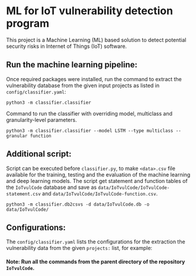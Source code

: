 # ML for IoT vulnerability detection program

This project is a Machine Learning (ML) based solution to detect potential security risks in Internet of Things (IoT) software.

## Run the machine learning pipeline:

Once required packages were installed, run the command to extract the vulnerability database from the given input projects as listed in `config/classifier.yaml`:

```
python3 -m classifier.classifier
```

Command to run the classifier with overriding model, multiclass and granularity-level parameters.

```
python3 -m classifier.classifier --model LSTM --type multiclass --granular function
```

## Additional script:

Script can be executed before `classifier.py`, to make `<data>.csv` file available for the training, testing and the evaluation of the machine learning and deep learning models. The script get statement and function tables of the `IoTvulCode` database and save as `data/IoTvulCode/IoTvulCode-statement.csv` and `data/IoTvulCode/IoTvulCode-function.csv`.

```
python3 -m classifier.db2csvs -d data/IoTvulCode.db -o data/IoTvulCode/
```

## Configurations:

The `config/classifier.yaml` lists the configurations for the extraction the vulnerability data from the given `projects:` list, for example:

#### Note: Run all the commands from the parent directory of the repository `IoTvulCode`.
